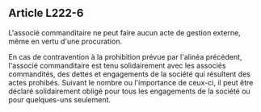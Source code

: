 Article L222-6
----
L'associé commanditaire ne peut faire aucun acte de gestion externe, même en
vertu d'une procuration.

En cas de contravention à la prohibition prévue par l'alinéa précédent,
l'associé commanditaire est tenu solidairement avec les associés commandités,
des dettes et engagements de la société qui résultent des actes prohibés.
Suivant le nombre ou l'importance de ceux-ci, il peut être déclaré solidairement
obligé pour tous les engagements de la société ou pour quelques-uns seulement.
